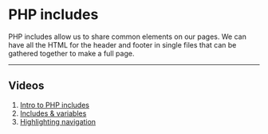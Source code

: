 # PHP includes

PHP includes allow us to share common elements on our pages. We can have all the HTML for the header and footer in single files that can be gathered together to make a full page.

---

## Videos

1. [Intro to PHP includes](http://www.youtube.com/watch?v=jv7kzqTYJS0)
2. [Includes & variables](http://www.youtube.com/watch?v=hBg9BSJsoQs)
3. [Highlighting navigation](http://www.youtube.com/watch?v=vgualu_vGNA)

